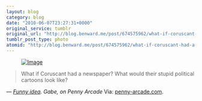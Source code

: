 ```yaml
---
layout: blog
category: blog
date: "2010-06-07T23:27:31+0000"
original_service: tumblr
original_url: "http://blog.benward.me/post/674575962/what-if-coruscant-had-a-newspaper-what-would"
tumblr_post_type: photo
atomid: "http://blog.benward.me/post/674575962/what-if-coruscant-had-a-newspaper-what-would"
---
```

<figure class="photo">
  <a href="http://www.penny-arcade.com/2010/6/7/funny-idea/"><img src="http://benward.me/res/tumblr/media/674575962/0.jpg" alt="Image"></a>
</figure>

> What if Coruscant had a newspaper? What would their stupid political cartoons look like?

<cite>— <a href="http://www.penny-arcade.com/2010/6/7/funny-idea/">Funny idea</a>. Gabe, on Penny Arcade</cite>
Via: [penny-arcade.com](http://www.penny-arcade.com/2010/6/7/funny-idea/).